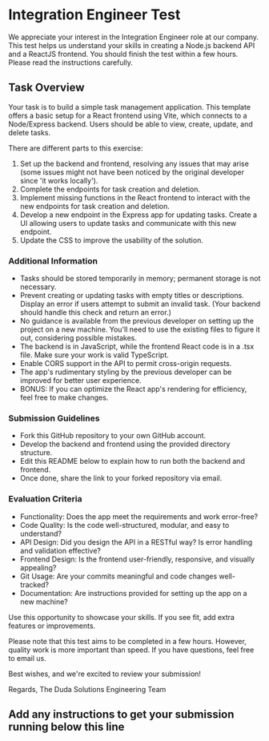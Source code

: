 # Integration Engineer Test

We appreciate your interest in the Integration Engineer role at our company. This test helps us understand your skills in creating a Node.js backend API and a ReactJS frontend. You should finish the test within a few hours. Please read the instructions carefully.

## Task Overview

Your task is to build a simple task management application. This template offers a basic setup for a React frontend using Vite, which connects to a Node/Express backend. Users should be able to view, create, update, and delete tasks.

There are different parts to this exercise:

1. Set up the backend and frontend, resolving any issues that may arise (some issues might not have been noticed by the original developer since 'it works locally').
2. Complete the endpoints for task creation and deletion.
3. Implement missing functions in the React frontend to interact with the new endpoints for task creation and deletion.
4. Develop a new endpoint in the Express app for updating tasks. Create a UI allowing users to update tasks and communicate with this new endpoint.
5. Update the CSS to improve the usability of the solution.

### Additional Information

* Tasks should be stored temporarily in memory; permanent storage is not necessary.
* Prevent creating or updating tasks with empty titles or descriptions. Display an error if users attempt to submit an invalid task. (Your backend should handle this check and return an error.)
* No guidance is available from the previous developer on setting up the project on a new machine. You'll need to use the existing files to figure it out, considering possible mistakes.
* The backend is in JavaScript, while the frontend React code is in a .tsx file. Make sure your work is valid TypeScript.
* Enable CORS support in the API to permit cross-origin requests.
* The app's rudimentary styling by the previous developer can be improved for better user experience.
* BONUS: If you can optimize the React app's rendering for efficiency, feel free to make changes.

### Submission Guidelines

* Fork this GitHub repository to your own GitHub account.
* Develop the backend and frontend using the provided directory structure.
* Edit this README below to explain how to run both the backend and frontend.
* Once done, share the link to your forked repository via email.

### Evaluation Criteria

* Functionality: Does the app meet the requirements and work error-free?
* Code Quality: Is the code well-structured, modular, and easy to understand?
* API Design: Did you design the API in a RESTful way? Is error handling and validation effective?
* Frontend Design: Is the frontend user-friendly, responsive, and visually appealing?
* Git Usage: Are your commits meaningful and code changes well-tracked?
* Documentation: Are instructions provided for setting up the app on a new machine?

Use this opportunity to showcase your skills. If you see fit, add extra features or improvements.

Please note that this test aims to be completed in a few hours. However, quality work is more important than speed. If you have questions, feel free to email us.

Best wishes, and we're excited to review your submission!

Regards,
The Duda Solutions Engineering Team

## Add any instructions to get your submission running below this line
